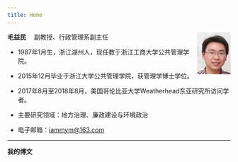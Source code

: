 ```yaml
---
title: Home
---
```


<img src="/img/portrait.png" style="max-width:15%;min-width:40px;float:right;" alt="portrait" />



**毛益民** 　副教授、行政管理系副主任

- 1987年1月生，浙江湖州人，现任教于浙江工商大学公共管理学院。

- 2015年12月毕业于浙江大学公共管理学院，获管理学博士学位。

- 2017年8月至2018年8月，美国哥伦比亚大学Weatherhead东亚研究所访问学者。

- 主要研究领域：地方治理、廉政建设与环境政治

- 电子邮箱：iammym@163.com

---
**我的博文**
